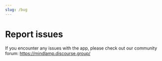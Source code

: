 ```yaml
---
slug: /bug
---
```


# Report issues

If you encounter any issues with the app, please check out our community forum: https://mindlamp.discourse.group/
